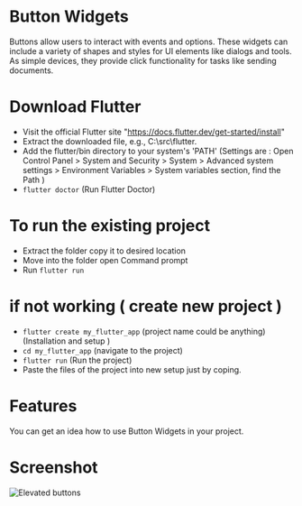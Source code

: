 # Button Widgets
Buttons allow users to interact with events and options. These widgets can include a variety of shapes and styles for UI elements like dialogs and tools. As simple devices, they provide click functionality for tasks like sending documents. 

# Download Flutter
- Visit the official Flutter site "https://docs.flutter.dev/get-started/install"
- Extract the downloaded file, e.g., C:\src\flutter.
- Add the flutter/bin directory to your system's 'PATH' 
(Settings are  : Open Control Panel > System and Security > System > Advanced system settings > Environment Variables > System variables section, find the Path )
- `flutter doctor` (Run Flutter Doctor)

# To run the existing project
- Extract the folder copy it to desired location
- Move into the folder open Command prompt
- Run `flutter run`

# if not working ( create new project )
- `flutter create my_flutter_app` (project name could be anything) (Installation and setup )
- `cd my_flutter_app` (navigate to the project)
- `flutter run` (Run the project)
- Paste the files of the project into new setup just by coping.

# Features
You can get an idea how to use Button Widgets in your project.

# Screenshot
![Elevated buttons](https://github.com/user-attachments/assets/10184f52-aec3-4d51-a4d8-8b027cdb1ffe)







